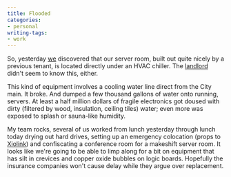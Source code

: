 ```yaml
---
title: Flooded
categories:
- personal
writing-tags:
- work
---
```


So, yesterday [we][1] discovered that our server room, built out quite nicely by a previous tenant, is located directly under an HVAC chiller.  The [landlord][2] didn't seem to know this, either.

This kind of equipment involves a cooling water line direct from the City main.  It broke.  And dumped a few thousand gallons of water onto running, servers.  At least a half million dollars of fragile electronics got doused with dirty (filtered by wood, insulation, ceiling tiles) water; even more was exposed to splash or sauna-like humidity.

My team rocks, several of us worked from lunch yesterday through lunch today drying out hard drives, setting up an emergency colocation (props to [Xiolink][3]) and confiscating a conference room for a makeshift server room.  It looks like we're going to be able to limp along for a bit on equipment that has silt in crevices and copper oxide bubbles on logic boards.  Hopefully the insurance companies won't cause delay while they argue over replacement.

   [1]: http://www.infuz.com/
   [2]: http://www.gmbcommercial.com/
   [3]: http://www.xiolink.com/
